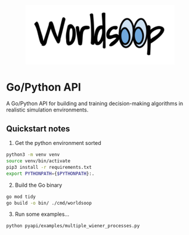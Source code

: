 <p align="center">
<img src="./assets/web-heading.png" width="400"/>
</p>

# Go/Python API

A Go/Python API for building and training decision-making algorithms in realistic simulation environments.

## Quickstart notes

1. Get the python environment sorted

```bash
python3 -m venv venv
source venv/bin/activate
pip3 install -r requirements.txt
export PYTHONPATH={$PYTHONPATH}:.
```

2. Build the Go binary

```bash
go mod tidy
go build -o bin/ ./cmd/worldsoop
```

3. Run some examples...

```bash
python pyapi/examples/multiple_wiener_processes.py
```
